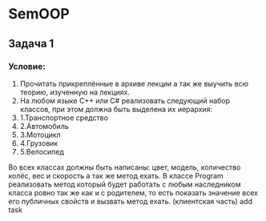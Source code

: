 # SemOOP
 
## Задача 1 
### Условие:
1. Прочитать прикреплённые в архиве лекции а так же выучить всю теорию, изученную на лекциях.
2. На любом языке C++ или C# реализовать следующий набор классов, при этом должна быть выделена их иерархия:
2. 1.Транспортное средство
2. 2.Автомобиль
2. 3.Мотоцикл
2. 4.Грузовик
2. 5.Велосипед

Во всех классах должны быть написаны: цвет, модель, количество колёс, вес и скорость а так же метод ехать.
В классе Program реализовать метод который будет работать с любым наследником класса ровно так же как и с родителем, то есть показать значение всех его публичных свойств и вызвать метод ехать. (клиентская часть)
add task 